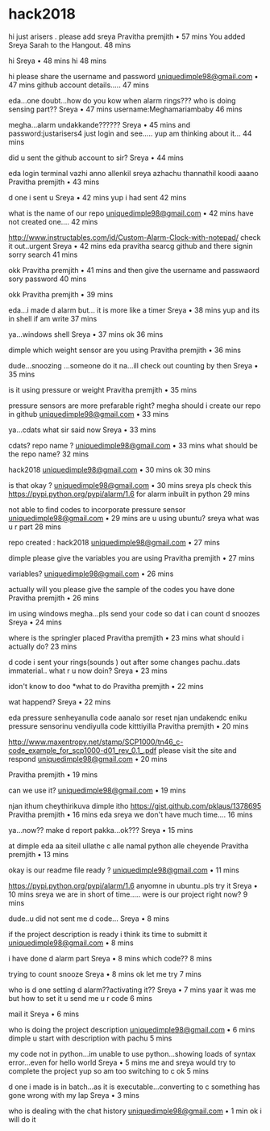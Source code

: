 # hack2018


 

hi just arisers .
please add sreya 
Pravitha premjith • 57 mins
You added Sreya Sarah to the Hangout.
48 mins

 

hi
Sreya • 48 mins
hi
48 mins
 
hi 
please share the username and password
uniquedimple98@gmail.com • 47 mins
github account details.....
47 mins

 

eda...one doubt...how do you kow when alarm rings???
who is doing sensing part??
Sreya • 47 mins
username:Meghamariambaby
46 mins

 

megha...alarm undakkande??????
Sreya • 45 mins
and password:justarisers4
just login and see.....
yup am thinking about it...
44 mins

 

did u sent the github account to sir?
Sreya • 44 mins

 

eda login terminal vazhi anno
allenkil sreya azhachu thannathil koodi aaano
Pravitha premjith • 43 mins

 

d one i sent u
Sreya • 42 mins
yup i had sent
42 mins
 
what is the name of our repo
uniquedimple98@gmail.com • 42 mins
have not created one....
42 mins

 

http://www.instructables.com/id/Custom-Alarm-Clock-with-notepad/
check it out..urgent
Sreya • 42 mins
eda pravitha searcg github and there signin
sorry search
41 mins

 

okk
Pravitha premjith • 41 mins
and then give the username and passwaord
sory password
40 mins

 

okk
Pravitha premjith • 39 mins

 

eda...i made d alarm
but... it is more like a timer
Sreya • 38 mins
yup and its in shell if am write
37 mins

 

ya...windows shell
Sreya • 37 mins
ok
36 mins

 

dimple which weight sensor are you using
Pravitha premjith • 36 mins

 

dude...snoozing ...someone do it na...ill check out counting by then
Sreya • 35 mins

 

is it using pressure or weight
Pravitha premjith • 35 mins
 
pressure sensors are more prefarable right?
megha should i create our repo in github
uniquedimple98@gmail.com • 33 mins

 

ya...cdats what sir said now
Sreya • 33 mins
 
cdats?
repo name ?
uniquedimple98@gmail.com • 33 mins
what should be the repo name?
32 mins
 
hack2018
uniquedimple98@gmail.com • 30 mins
ok
30 mins
 
is that okay ?
uniquedimple98@gmail.com • 30 mins
sreya pls check this 
https://pypi.python.org/pypi/alarm/1.6
for alarm inbuilt in python
29 mins
 
not able to find codes to incorporate  pressure sensor
uniquedimple98@gmail.com • 29 mins
are u using ubuntu?
sreya
what was u r part
28 mins
 
repo created : hack2018
uniquedimple98@gmail.com • 27 mins

 

dimple please give the variables you are using
Pravitha premjith • 27 mins
 
variables?
uniquedimple98@gmail.com • 26 mins

 

actually will you please give the sample of the codes you have done
Pravitha premjith • 26 mins

 

im using windows
megha...pls send your code so dat i can count d snoozes
Sreya • 24 mins

 

where is the springler placed 
Pravitha premjith • 23 mins
what should i actually do?
23 mins

 

d code i sent your rings(sounds ) out after some changes
pachu..dats immaterial..
what r u now doin?
Sreya • 23 mins

 

idon't know to doo
*what to do
Pravitha premjith • 22 mins

 

wat happend?
Sreya • 22 mins

 

eda pressure senheyanulla code aanalo sor reset njan undakendc
eniku pressure sensorinu vendiyulla code kitttiyilla
Pravitha premjith • 20 mins
 
http://www.maxentropy.net/stamp/SCP1000/tn46_c-code_example_for_scp1000-d01_rev_0.1_.pdf
please visit the site and respond
uniquedimple98@gmail.com • 20 mins

 

 
Pravitha premjith • 19 mins
 
can we use it?
uniquedimple98@gmail.com • 19 mins

 

njan ithum cheythirikuva
dimple itho https://gist.github.com/pklaus/1378695
Pravitha premjith • 16 mins
eda sreya we don't have much time....
16 mins

 

ya...now??
make d report pakka...ok???
Sreya • 15 mins

 

at dimple eda aa siteil ullathe c alle
namal python alle cheyende
Pravitha premjith • 13 mins
 
okay
is our readme file ready ?
uniquedimple98@gmail.com • 11 mins

 

https://pypi.python.org/pypi/alarm/1.6
anyomne in ubuntu..pls try it
Sreya • 10 mins
sreya we are in short of time.....
were is our project right now?
9 mins

 

dude..u did not sent me d code...
Sreya • 8 mins
 
if the project description is ready i think its time to submitt it
uniquedimple98@gmail.com • 8 mins

 

 i have done d alarm part
Sreya • 8 mins
which code??
8 mins

 

trying to count snooze
Sreya • 8 mins
ok
let me try
7 mins

 

who is d one setting d alarm??activating it??
Sreya • 7 mins
yaar it was me
but how to set it
u send me u r code
6 mins

 

mail it
Sreya • 6 mins
 
who is doing the project description
uniquedimple98@gmail.com • 6 mins
dimple u start with description with pachu
5 mins

 

my code not in python...im unable to use python...showing loads of syntax error...even for hello world
Sreya • 5 mins
me and sreya would try to complete the project
yup so am too switching to c
ok
5 mins

 

d one i made is in batch...as it is executable...converting to c
something has gone wrong with my lap
Sreya • 3 mins
 
who is dealing with the chat history
uniquedimple98@gmail.com • 1 min
ok i will do it

